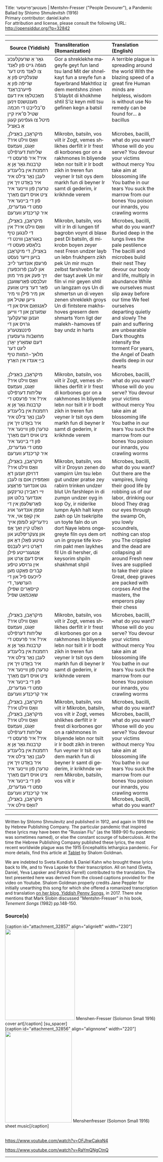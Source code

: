 <html>
<head></head>
<body>
Title: מענטשן־פרעסער | Mentshn-Fresser ("People Devourer"), a Pandemic Ballad by Shlomo Shmulevitsh (1916)<br />
Primary contributor: daniel.kahn<br />
For attribution and license, please consult the following URL: <a href="http://opensiddur.org/?p=32842">http://opensiddur.org/?p=32842</a>
<p />
<hr />

<table style="width: 100%;margin-left: auto;margin-right: auto;" class="draggable">
<thead><tr><th id="x" style="text-align: right;">Source (Yiddish)</th><th style="text-align: left;">Transliteration (Romanization)</th><th style="text-align: left;">Translation (English)</th></tr></thead>
<tbody>
<tr><td style="vertical-align:top;">
<div class="yiddish"><span lang="he">
גאָר אַ שרעקלעכע מגפֿה 
גײט פֿון לאַנד צו לאַנד 
מיט דער שנעלקײַט פֿון אַ שׂריפֿה 
פֿון אַ פֿײַערבראַנד 
מאַכטלאָז איז דעם מענטשנס זינען 
ס׳בלײַבט די חכמה שטיל 
ס׳איז קײן מיטל צו געפֿינען קעגן 
אַ באַציל 
</span></div></td>
 
<td style="vertical-align:top;">
<div class="german"><span lang="de">
Gor a shreklekhe mageyfe
geyt fun land tsu land
Mit der shnelkayt fun a sreyfe
fun a fayerbrand
Makhtloz iz dem mentshns zinen
S'blaybt di khokhme shtil
S'iz keyn mitl tsu gefinen kegn
a batsil
</span></div></td>
 
<td style="vertical-align:top;">
<div class="english">
A terrible plague is spreading 
around the world
With the blazing speed 
of a great fire
Human minds are helpless, 
wisdom is without use
No remedy can be found for...
a bacillus
</div></td></tr>


<tr><td style="vertical-align:top;">
<div class="yiddish"><span lang="he">
מיקראָבן, באַצילן, וואָס ווילט איר? 
זאָגט, וועמעס שליחות דערפֿילט איר? 
איר פֿרעסט די קרבנות גאָר אָן אַ רחמנות 
אין בליענדע לעבן נאָר צילט איר 
איר באָדט זיך אין טרערן פֿון ווײנער 
איר ציט אויס דעם מאַרך פֿון די בײנער 
איר סמט די געדערים, 
איר קריכנדע ווערעם 
</span></div></td>
 
<td style="vertical-align:top;">
<div class="german"><span lang="de">
Mikrobn, batsiln, vos vilt ir
Zogt, vemes shlikhes derfilt ir
Ir frest di korbones gor on a rakhmones
In bliyende lebn nor tsilt ir
Ir bodt zikh in treren fun veyner
Ir tsit oys dem markh fun di beyner
Ir samt di gederim, 
ir krikhnde verem
</span></div></td>
 
<td style="vertical-align:top;">
<div class="english">
Microbes, bacilli, what do you want?
Whose will do you serve?
You devour your victims without mercy
You take aim at blossoming life
You bathe in our tears
You suck the marrow from our bones
You poison our innards, 
you crawling worms
</div></td></tr>


<tr><td style="vertical-align:top;">
<div class="yiddish"><span lang="he">
מיקראָבן, באַצילן, וואָס ווילט איר? 
אין די לונגען טיף באַגראָבן 
וווינט די בלאַסע פּעסט 
די באַצילן, די מיקראָבן 
בויען זײער נעסט 
פֿרעסן אונדזער לײַב און לעבן 
פֿרוכפּערן זיך פּעק 
און מיר מוזן זעלבסט פֿאַרשוועבן 
פֿאַר דער צײַט אַוועק 
און מיר פֿילן ווי מיר גײען 
שטיל און לאַנגזאַם אויס 
און די שמערצן און די ווײען 
זענען שרעקלעך גרויס 
און די פֿינטצטערע מחשבֿות 
גרעסערן דעם שמאַרץ 
יאָרן ליגט דער מלאך-המװת 
טיף בײַ אונדז אין האַרץ 
</span></div></td>
 
<td style="vertical-align:top;">
<div class="german"><span lang="de">
Mikrobn, batsiln, vos vilt ir
In di lungen tif bagrobn
voynt di blase pest
Di batsiln, di mikrobn
boyen zeyer nest
Fresn undzer layb un lebn
frukhpern zikh pek
Un mir muzn zelbst farshvebn
far der tsayt avek
Un mir filn vi mir geyen
shtil un langzam oys
Un di shmertsn un di veyen
zenen shreklekh groys
Un di fintstere makhshoves
gresern dem shmarts
Yorn ligt der malekh-hamoves
tif bay undz in harts
</span></div></td>
 
<td style="vertical-align:top;">
<div class="english">
Microbes, bacilli, what do you want?
Buried deep in the lungs 
lives the pale pestilence
The bacilli and microbes 
build their nest
They devour our body and life, 
multiply in abundance
While we ourselves must slip away 
before our time
We feel ourselves departing 
quietly and slowly
The pain and suffering 
are unbearable
Dark thoughts 
intensify the torment
For years, the Angel of Death
dwells deep in our hearts
</div></td></tr>


<tr><td style="vertical-align:top;">
<div class="yiddish"><span lang="he">
מיקראָבן, באַצילן, וואָס ווילט איר? 
זאָגט, וועמעס שליחות דערפֿילט איר? 
איר פֿרעסט די קרבנות גאָר אָן אַ רחמנות 
אין בליענדע לעבן נאָר צילט איר 
איר באָדט זיך אין טרערן פֿון ווײנער 
איר ציט אויס דעם מאַרך פֿון די בײנער 
איר סמט די געדערים, 
איר קריכנדע ווערעם 
</span></div></td>
 
<td style="vertical-align:top;">
<div class="german"><span lang="de">
Mikrobn, batsiln, vos vilt ir
Zogt, vemes shlikhes derfilt ir
Ir frest di korbones gor on a rakhmones
In bliyende lebn nor tsilt ir
Ir bodt zikh in treren fun veyner
Ir tsit oys dem markh fun di beyner
Ir samt di gederim, 
ir krikhnde verem
</span></div></td>
 
<td style="vertical-align:top;">
<div class="english">
Microbes, bacilli, what do you want?
Whose will do you serve?
You devour your victims without mercy
You take aim at blossoming life
You bathe in our tears
You suck the marrow from our bones
You poison our innards, 
you crawling worms
</div></td></tr>


<tr><td style="vertical-align:top;">
<div class="yiddish"><span lang="he">
מיקראָבן, באַצילן, וואָס ווילט איר? 
דרויסן זענען דאָ וואַמפּירן 
אום צו לעבן גוט 
אונדזער פּראַצע זײ ראַבירן 
טרינקען אונדזער בלוט 
און פֿאַרשלעפּן אין די זומפּן 
אונדזער אויג אין קאָפּ 
אוי, איר נידעריקע לומפּן 
אײַך האַלט קײן זאַך אָפּ 
און צעקריפּלטע און טויטע 
פֿאַלן דאָ און דאָרט 
נײַע לעבנס אָנגעגרײטע 
פֿילן אויס דעם אָרט 
און אין גרויסע טיפֿע קבֿרים 
פּאַקט מען לײַכעס פֿיל 
און די הערשער, די קײסאָרים 
שפּילן שאַכמאַט שפּיל 
</span></div></td>
 
<td style="vertical-align:top;">
<div class="german"><span lang="de">
Mikrobn, batsiln, vos vilt ir
Droysn zenen do vampirn
Um tsu lebn gut
undzer pratse zey rabirn
trinken undzer blut
Un farshlepn in di zumpn
undzer oyg in kop
Oy, ir niderike lumpn
Aykh halt keyn zakh op
Un tsekriplte un toyte
faln do un dort
Naye lebns ongegreyte
filn oys dem ort
un in groyse tife kvorim
pakt men laykhes fil
Un di hersher, di keysorim
shpiln shakhmat shpil
</span></div></td>
 
<td style="vertical-align:top;">
<div class="english">
Microbes, bacilli, what do you want?
Out there are the vampires, 
living their good life
by robbing us of our labor, 
drinking our blood
They drag our eyes 
through the swamp
Oh, you lowly scoundrels, 
nothing can stop you
The crippled and the dead 
are collapsing all around
Fresh new lives are supplied 
to take their place
Great, deep graves 
are packed with corpses
And the masters, the emperors
play their chess
</div></td></tr>


<tr><td style="vertical-align:top;">
<div class="yiddish"><span lang="he">
מיקראָבן, באַצילן, וואָס ווילט איר? 
זאָגט, וועמעס שליחות דערפֿילט איר? 
איר פֿרעסט די קרבנות גאָר אָן אַ רחמנות 
אין בליענדע לעבן נאָר צילט איר 
איר באָדט זיך אין טרערן פֿון ווײנער 
איר ציט אויס דעם מאַרך פֿון די בײנער 
איר סמט די געדערים, 
איר קריכנדע ווערעם 
</span></div></td>
 
<td style="vertical-align:top;">
<div class="german"><span lang="de">
Mikrobn, batsiln, vos vilt ir
Zogt, vemes shlikhes derfilt ir
Ir frest di korbones gor on a rakhmones
In bliyende lebn nor tsilt ir
Ir bodt zikh in treren fun veyner
Ir tsit oys dem markh fun di beyner
Ir samt di gederim, 
ir krikhnde verem
</span></div></td>
 
<td style="vertical-align:top;">
<div class="english">
Microbes, bacilli, what do you want?
Whose will do you serve?
You devour your victims without mercy
You take aim at blossoming life
You bathe in our tears
You suck the marrow from our bones
You poison our innards, 
you crawling worms
</div></td></tr>


<tr><td style="vertical-align:top;">
<div class="yiddish"><span lang="he">
מיקראָבן, באַצילן, וואָס ווילט איר? 
מיקראָבן, באַצילן, וואָס ווילט איר? 
זאָגט, וועמעס שליחות דערפֿילט איר? 
איר פֿרעסט די קרבנות גאָר אָן אַ רחמנות 
אין בליענדע לעבן נאָר צילט איר 
איר באָדט זיך אין טרערן פֿון ווײנער 
איר ציט אויס דעם מאַרך פֿון די בײנער 
איר סמט די געדערים, 
איר קריכנדע ווערעם 
מיקראָבן, באַצילן, וואָס ווילט איר? 
</span></div></td>
 
<td style="vertical-align:top;">
<div class="german"><span lang="de">
Mikrobn, batsiln, vos vilt ir
Mikrobn, batsiln, vos vilt ir
Zogt, vemes shlikhes derfilt ir
Ir frest di korbones gor on a rakhmones
In bliyende lebn nor tsilt ir
Ir bodt zikh in treren fun veyner
Ir tsit oys dem markh fun di beyner
Ir samt di gederim, 
ir krikhnde verem
Mikrobn, batsiln, vos vilt ir
</span></div></td>
 
<td style="vertical-align:top;">
<div class="english">
Microbes, bacilli, what do you want?
Microbes, bacilli, what do you want?
Whose will do you serve?
You devour your victims without mercy
You take aim at blossoming life
You bathe in our tears
You suck the marrow from our bones
You poison our innards, 
you crawling worms
Microbes, bacilli, what do you want?
</div></td></tr>
</tbody></table>

<hr />

Written by Shlomo Shmulevitz and published in 1912, and again in 1916 the by Hebrew Publishing Company. The particular pandemic that inspired these lyrics may have been the "Russian Flu" (as the 1889-90 flu pandemic was sometimes named), or else the constant scourge of tuberculosis. At the time the Hebrew Publishing Company published these lyrics, the most recent worldwide plague was the 1915 Encephalitis lethargica pandemic. For more details, find this article at <a href="https://www.tabletmag.com/sections/arts-letters/articles/yiddish-plague-songs">Tablet</a> by Shalom Goldman.

We are indebted to Sveta Kundish &amp; Daniel Kahn who brought these lyrics back to life, and to Yeva Lapske for their transcription. All on hand (Sveta, Daniel, Yeva Lapsker and Patrick Farrell) contributed to the translation. The text presented here was derived from the closed captions provided for the video on Youtube. Shalom Goldman properly credits Jane Peppler for initially unearthing this song for which she offered a romanized transcription and translation <a href="http://www.yiddishpennysongs.com/2017/05/mentshn-freser-what-tuberculosis-polio.html">on her blog, Yiddish Penny Songs</a>, in 2017. There she mentions that Mark Slobin discussed "Mentshn-Fresser" in his book, <em>Tenement Songs</em> (1982) pp.148-150.

<h3>Source(s)</h3>

[caption id="attachment_32857" align="alignleft" width="230"]<a href="https://opensiddur.org/wp-content/uploads/2020/07/Menshen-Fresser-Solomon-Small-1916-cover-art.jpg" rel="lightbox"><img src="https://opensiddur.org/wp-content/uploads/2020/07/Menshen-Fresser-Solomon-Small-1916-cover-art-230x300.jpg" alt="" width="230" height="300" class="size-medium wp-image-32857" /></a> Menshen-Fresser (Solomon Small 1916) cover art[/caption]</span>  <span style="float: left;">[caption id="attachment_32856" align="alignnone" width="220"]<a href="https://opensiddur.org/wp-content/uploads/2020/07/Menshenfresser-Solomon-Small-1916.jpg" rel="lightbox"><img src="https://opensiddur.org/wp-content/uploads/2020/07/Menshenfresser-Solomon-Small-1916-220x300.jpg" alt="" width="220" height="300" class="size-medium wp-image-32856" /></a> Menshenfresser (Solomon Small 1916) sheet music[/caption]</span>[su_spacer]

&nbsp;

https://www.youtube.com/watch?v=OFJhwCakqN4

https://www.youtube.com/watch?v=RaYmQNgCtnQ

<hr />

&nbsp;
</body>
</html>